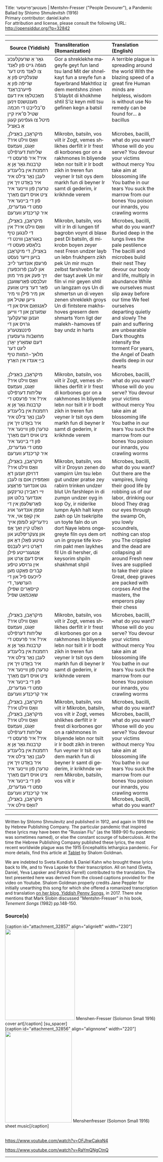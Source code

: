 <html>
<head></head>
<body>
Title: מענטשן־פרעסער | Mentshn-Fresser ("People Devourer"), a Pandemic Ballad by Shlomo Shmulevitsh (1916)<br />
Primary contributor: daniel.kahn<br />
For attribution and license, please consult the following URL: <a href="http://opensiddur.org/?p=32842">http://opensiddur.org/?p=32842</a>
<p />
<hr />

<table style="width: 100%;margin-left: auto;margin-right: auto;" class="draggable">
<thead><tr><th id="x" style="text-align: right;">Source (Yiddish)</th><th style="text-align: left;">Transliteration (Romanization)</th><th style="text-align: left;">Translation (English)</th></tr></thead>
<tbody>
<tr><td style="vertical-align:top;">
<div class="yiddish"><span lang="he">
גאָר אַ שרעקלעכע מגפֿה 
גײט פֿון לאַנד צו לאַנד 
מיט דער שנעלקײַט פֿון אַ שׂריפֿה 
פֿון אַ פֿײַערבראַנד 
מאַכטלאָז איז דעם מענטשנס זינען 
ס׳בלײַבט די חכמה שטיל 
ס׳איז קײן מיטל צו געפֿינען קעגן 
אַ באַציל 
</span></div></td>
 
<td style="vertical-align:top;">
<div class="german"><span lang="de">
Gor a shreklekhe mageyfe
geyt fun land tsu land
Mit der shnelkayt fun a sreyfe
fun a fayerbrand
Makhtloz iz dem mentshns zinen
S'blaybt di khokhme shtil
S'iz keyn mitl tsu gefinen kegn
a batsil
</span></div></td>
 
<td style="vertical-align:top;">
<div class="english">
A terrible plague is spreading 
around the world
With the blazing speed 
of a great fire
Human minds are helpless, 
wisdom is without use
No remedy can be found for...
a bacillus
</div></td></tr>


<tr><td style="vertical-align:top;">
<div class="yiddish"><span lang="he">
מיקראָבן, באַצילן, וואָס ווילט איר? 
זאָגט, וועמעס שליחות דערפֿילט איר? 
איר פֿרעסט די קרבנות גאָר אָן אַ רחמנות 
אין בליענדע לעבן נאָר צילט איר 
איר באָדט זיך אין טרערן פֿון ווײנער 
איר ציט אויס דעם מאַרך פֿון די בײנער 
איר סמט די געדערים, 
איר קריכנדע ווערעם 
</span></div></td>
 
<td style="vertical-align:top;">
<div class="german"><span lang="de">
Mikrobn, batsiln, vos vilt ir
Zogt, vemes shlikhes derfilt ir
Ir frest di korbones gor on a rakhmones
In bliyende lebn nor tsilt ir
Ir bodt zikh in treren fun veyner
Ir tsit oys dem markh fun di beyner
Ir samt di gederim, 
ir krikhnde verem
</span></div></td>
 
<td style="vertical-align:top;">
<div class="english">
Microbes, bacilli, what do you want?
Whose will do you serve?
You devour your victims without mercy
You take aim at blossoming life
You bathe in our tears
You suck the marrow from our bones
You poison our innards, 
you crawling worms
</div></td></tr>


<tr><td style="vertical-align:top;">
<div class="yiddish"><span lang="he">
מיקראָבן, באַצילן, וואָס ווילט איר? 
אין די לונגען טיף באַגראָבן 
וווינט די בלאַסע פּעסט 
די באַצילן, די מיקראָבן 
בויען זײער נעסט 
פֿרעסן אונדזער לײַב און לעבן 
פֿרוכפּערן זיך פּעק 
און מיר מוזן זעלבסט פֿאַרשוועבן 
פֿאַר דער צײַט אַוועק 
און מיר פֿילן ווי מיר גײען 
שטיל און לאַנגזאַם אויס 
און די שמערצן און די ווײען 
זענען שרעקלעך גרויס 
און די פֿינטצטערע מחשבֿות 
גרעסערן דעם שמאַרץ 
יאָרן ליגט דער מלאך-המװת 
טיף בײַ אונדז אין האַרץ 
</span></div></td>
 
<td style="vertical-align:top;">
<div class="german"><span lang="de">
Mikrobn, batsiln, vos vilt ir
In di lungen tif bagrobn
voynt di blase pest
Di batsiln, di mikrobn
boyen zeyer nest
Fresn undzer layb un lebn
frukhpern zikh pek
Un mir muzn zelbst farshvebn
far der tsayt avek
Un mir filn vi mir geyen
shtil un langzam oys
Un di shmertsn un di veyen
zenen shreklekh groys
Un di fintstere makhshoves
gresern dem shmarts
Yorn ligt der malekh-hamoves
tif bay undz in harts
</span></div></td>
 
<td style="vertical-align:top;">
<div class="english">
Microbes, bacilli, what do you want?
Buried deep in the lungs 
lives the pale pestilence
The bacilli and microbes 
build their nest
They devour our body and life, 
multiply in abundance
While we ourselves must slip away 
before our time
We feel ourselves departing 
quietly and slowly
The pain and suffering 
are unbearable
Dark thoughts 
intensify the torment
For years, the Angel of Death
dwells deep in our hearts
</div></td></tr>


<tr><td style="vertical-align:top;">
<div class="yiddish"><span lang="he">
מיקראָבן, באַצילן, וואָס ווילט איר? 
זאָגט, וועמעס שליחות דערפֿילט איר? 
איר פֿרעסט די קרבנות גאָר אָן אַ רחמנות 
אין בליענדע לעבן נאָר צילט איר 
איר באָדט זיך אין טרערן פֿון ווײנער 
איר ציט אויס דעם מאַרך פֿון די בײנער 
איר סמט די געדערים, 
איר קריכנדע ווערעם 
</span></div></td>
 
<td style="vertical-align:top;">
<div class="german"><span lang="de">
Mikrobn, batsiln, vos vilt ir
Zogt, vemes shlikhes derfilt ir
Ir frest di korbones gor on a rakhmones
In bliyende lebn nor tsilt ir
Ir bodt zikh in treren fun veyner
Ir tsit oys dem markh fun di beyner
Ir samt di gederim, 
ir krikhnde verem
</span></div></td>
 
<td style="vertical-align:top;">
<div class="english">
Microbes, bacilli, what do you want?
Whose will do you serve?
You devour your victims without mercy
You take aim at blossoming life
You bathe in our tears
You suck the marrow from our bones
You poison our innards, 
you crawling worms
</div></td></tr>


<tr><td style="vertical-align:top;">
<div class="yiddish"><span lang="he">
מיקראָבן, באַצילן, וואָס ווילט איר? 
דרויסן זענען דאָ וואַמפּירן 
אום צו לעבן גוט 
אונדזער פּראַצע זײ ראַבירן 
טרינקען אונדזער בלוט 
און פֿאַרשלעפּן אין די זומפּן 
אונדזער אויג אין קאָפּ 
אוי, איר נידעריקע לומפּן 
אײַך האַלט קײן זאַך אָפּ 
און צעקריפּלטע און טויטע 
פֿאַלן דאָ און דאָרט 
נײַע לעבנס אָנגעגרײטע 
פֿילן אויס דעם אָרט 
און אין גרויסע טיפֿע קבֿרים 
פּאַקט מען לײַכעס פֿיל 
און די הערשער, די קײסאָרים 
שפּילן שאַכמאַט שפּיל 
</span></div></td>
 
<td style="vertical-align:top;">
<div class="german"><span lang="de">
Mikrobn, batsiln, vos vilt ir
Droysn zenen do vampirn
Um tsu lebn gut
undzer pratse zey rabirn
trinken undzer blut
Un farshlepn in di zumpn
undzer oyg in kop
Oy, ir niderike lumpn
Aykh halt keyn zakh op
Un tsekriplte un toyte
faln do un dort
Naye lebns ongegreyte
filn oys dem ort
un in groyse tife kvorim
pakt men laykhes fil
Un di hersher, di keysorim
shpiln shakhmat shpil
</span></div></td>
 
<td style="vertical-align:top;">
<div class="english">
Microbes, bacilli, what do you want?
Out there are the vampires, 
living their good life
by robbing us of our labor, 
drinking our blood
They drag our eyes 
through the swamp
Oh, you lowly scoundrels, 
nothing can stop you
The crippled and the dead 
are collapsing all around
Fresh new lives are supplied 
to take their place
Great, deep graves 
are packed with corpses
And the masters, the emperors
play their chess
</div></td></tr>


<tr><td style="vertical-align:top;">
<div class="yiddish"><span lang="he">
מיקראָבן, באַצילן, וואָס ווילט איר? 
זאָגט, וועמעס שליחות דערפֿילט איר? 
איר פֿרעסט די קרבנות גאָר אָן אַ רחמנות 
אין בליענדע לעבן נאָר צילט איר 
איר באָדט זיך אין טרערן פֿון ווײנער 
איר ציט אויס דעם מאַרך פֿון די בײנער 
איר סמט די געדערים, 
איר קריכנדע ווערעם 
</span></div></td>
 
<td style="vertical-align:top;">
<div class="german"><span lang="de">
Mikrobn, batsiln, vos vilt ir
Zogt, vemes shlikhes derfilt ir
Ir frest di korbones gor on a rakhmones
In bliyende lebn nor tsilt ir
Ir bodt zikh in treren fun veyner
Ir tsit oys dem markh fun di beyner
Ir samt di gederim, 
ir krikhnde verem
</span></div></td>
 
<td style="vertical-align:top;">
<div class="english">
Microbes, bacilli, what do you want?
Whose will do you serve?
You devour your victims without mercy
You take aim at blossoming life
You bathe in our tears
You suck the marrow from our bones
You poison our innards, 
you crawling worms
</div></td></tr>


<tr><td style="vertical-align:top;">
<div class="yiddish"><span lang="he">
מיקראָבן, באַצילן, וואָס ווילט איר? 
מיקראָבן, באַצילן, וואָס ווילט איר? 
זאָגט, וועמעס שליחות דערפֿילט איר? 
איר פֿרעסט די קרבנות גאָר אָן אַ רחמנות 
אין בליענדע לעבן נאָר צילט איר 
איר באָדט זיך אין טרערן פֿון ווײנער 
איר ציט אויס דעם מאַרך פֿון די בײנער 
איר סמט די געדערים, 
איר קריכנדע ווערעם 
מיקראָבן, באַצילן, וואָס ווילט איר? 
</span></div></td>
 
<td style="vertical-align:top;">
<div class="german"><span lang="de">
Mikrobn, batsiln, vos vilt ir
Mikrobn, batsiln, vos vilt ir
Zogt, vemes shlikhes derfilt ir
Ir frest di korbones gor on a rakhmones
In bliyende lebn nor tsilt ir
Ir bodt zikh in treren fun veyner
Ir tsit oys dem markh fun di beyner
Ir samt di gederim, 
ir krikhnde verem
Mikrobn, batsiln, vos vilt ir
</span></div></td>
 
<td style="vertical-align:top;">
<div class="english">
Microbes, bacilli, what do you want?
Microbes, bacilli, what do you want?
Whose will do you serve?
You devour your victims without mercy
You take aim at blossoming life
You bathe in our tears
You suck the marrow from our bones
You poison our innards, 
you crawling worms
Microbes, bacilli, what do you want?
</div></td></tr>
</tbody></table>

<hr />

Written by Shlomo Shmulevitz and published in 1912, and again in 1916 the by Hebrew Publishing Company. The particular pandemic that inspired these lyrics may have been the "Russian Flu" (as the 1889-90 flu pandemic was sometimes named), or else the constant scourge of tuberculosis. At the time the Hebrew Publishing Company published these lyrics, the most recent worldwide plague was the 1915 Encephalitis lethargica pandemic. For more details, find this article at <a href="https://www.tabletmag.com/sections/arts-letters/articles/yiddish-plague-songs">Tablet</a> by Shalom Goldman.

We are indebted to Sveta Kundish &amp; Daniel Kahn who brought these lyrics back to life, and to Yeva Lapske for their transcription. All on hand (Sveta, Daniel, Yeva Lapsker and Patrick Farrell) contributed to the translation. The text presented here was derived from the closed captions provided for the video on Youtube. Shalom Goldman properly credits Jane Peppler for initially unearthing this song for which she offered a romanized transcription and translation <a href="http://www.yiddishpennysongs.com/2017/05/mentshn-freser-what-tuberculosis-polio.html">on her blog, Yiddish Penny Songs</a>, in 2017. There she mentions that Mark Slobin discussed "Mentshn-Fresser" in his book, <em>Tenement Songs</em> (1982) pp.148-150.

<h3>Source(s)</h3>

[caption id="attachment_32857" align="alignleft" width="230"]<a href="https://opensiddur.org/wp-content/uploads/2020/07/Menshen-Fresser-Solomon-Small-1916-cover-art.jpg" rel="lightbox"><img src="https://opensiddur.org/wp-content/uploads/2020/07/Menshen-Fresser-Solomon-Small-1916-cover-art-230x300.jpg" alt="" width="230" height="300" class="size-medium wp-image-32857" /></a> Menshen-Fresser (Solomon Small 1916) cover art[/caption]</span>  <span style="float: left;">[caption id="attachment_32856" align="alignnone" width="220"]<a href="https://opensiddur.org/wp-content/uploads/2020/07/Menshenfresser-Solomon-Small-1916.jpg" rel="lightbox"><img src="https://opensiddur.org/wp-content/uploads/2020/07/Menshenfresser-Solomon-Small-1916-220x300.jpg" alt="" width="220" height="300" class="size-medium wp-image-32856" /></a> Menshenfresser (Solomon Small 1916) sheet music[/caption]</span>[su_spacer]

&nbsp;

https://www.youtube.com/watch?v=OFJhwCakqN4

https://www.youtube.com/watch?v=RaYmQNgCtnQ

<hr />

&nbsp;
</body>
</html>